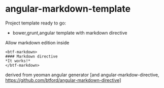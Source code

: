 angular-markdown-template
=========================

Project template ready to go:
- bower,grunt,angular template with markdown directive 

Allow markdown edition inside

```
<btf-markdown>
#### Markdown directive
*It works!*
</btf-markdown>
```

derived from yeoman angular generator [and angular-markdow-directive, https://github.com/btford/angular-markdown-directive]
